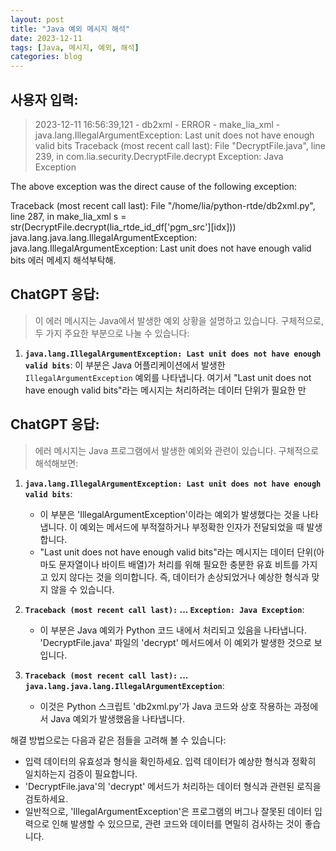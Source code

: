 ```yaml
---
layout: post
title: "Java 예외 메시지 해석"
date: 2023-12-11
tags: [Java, 메시지, 예외, 해석]
categories: blog
---
```


## 사용자 입력:
> 2023-12-11 16:56:39,121 - db2xml - ERROR - make_lia_xml - java.lang.IllegalArgumentException: Last unit does not have enough valid bits
Traceback (most recent call last):
  File "DecryptFile.java", line 239, in com.lia.security.DecryptFile.decrypt
Exception: Java Exception

The above exception was the direct cause of the following exception:

Traceback (most recent call last):
  File "/home/lia/python-rtde/db2xml.py", line 287, in make_lia_xml
    s = str(DecryptFile.decrypt(lia_rtde_id_df['pgm_src'][idx]))
java.lang.java.lang.IllegalArgumentException: java.lang.IllegalArgumentException: Last unit does not have enough valid bits
 에러 메세지 해석부탁해.

## ChatGPT 응답:
> 이 에러 메시지는 Java에서 발생한 예외 상황을 설명하고 있습니다. 구체적으로, 두 가지 주요한 부분으로 나눌 수 있습니다:

1. **`java.lang.IllegalArgumentException: Last unit does not have enough valid bits`**: 이 부분은 Java 어플리케이션에서 발생한 `IllegalArgumentException` 예외를 나타냅니다. 여기서 "Last unit does not have enough valid bits"라는 메시지는 처리하려는 데이터 단위가 필요한 만

## ChatGPT 응답:
> 에러 메시지는 Java 프로그램에서 발생한 예외와 관련이 있습니다. 구체적으로 해석해보면:

1. **`java.lang.IllegalArgumentException: Last unit does not have enough valid bits`**:
   - 이 부분은 'IllegalArgumentException'이라는 예외가 발생했다는 것을 나타냅니다. 이 예외는 메서드에 부적절하거나 부정확한 인자가 전달되었을 때 발생합니다.
   - "Last unit does not have enough valid bits"라는 메시지는 데이터 단위(아마도 문자열이나 바이트 배열)가 처리를 위해 필요한 충분한 유효 비트를 가지고 있지 않다는 것을 의미합니다. 즉, 데이터가 손상되었거나 예상한 형식과 맞지 않을 수 있습니다.

2. **`Traceback (most recent call last):` ... `Exception: Java Exception`**:
   - 이 부분은 Java 예외가 Python 코드 내에서 처리되고 있음을 나타냅니다. 'DecryptFile.java' 파일의 'decrypt' 메서드에서 이 예외가 발생한 것으로 보입니다.

3. **`Traceback (most recent call last):` ... `java.lang.java.lang.IllegalArgumentException`**:
   - 이것은 Python 스크립트 'db2xml.py'가 Java 코드와 상호 작용하는 과정에서 Java 예외가 발생했음을 나타냅니다. 

해결 방법으로는 다음과 같은 점들을 고려해 볼 수 있습니다:

- 입력 데이터의 유효성과 형식을 확인하세요. 입력 데이터가 예상한 형식과 정확히 일치하는지 검증이 필요합니다.
- 'DecryptFile.java'의 'decrypt' 메서드가 처리하는 데이터 형식과 관련된 로직을 검토하세요.
- 일반적으로, 'IllegalArgumentException'은 프로그램의 버그나 잘못된 데이터 입력으로 인해 발생할 수 있으므로, 관련 코드와 데이터를 면밀히 검사하는 것이 좋습니다.

